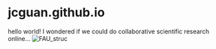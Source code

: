 # jcguan.github.io
hello world! I wondered if we could do collaborative scientific research online...
![FAU_struc](https://github.com/JcGuan/jcguan.github.io/assets/16717958/27e658a8-f53b-40d9-951c-98079d687804)
